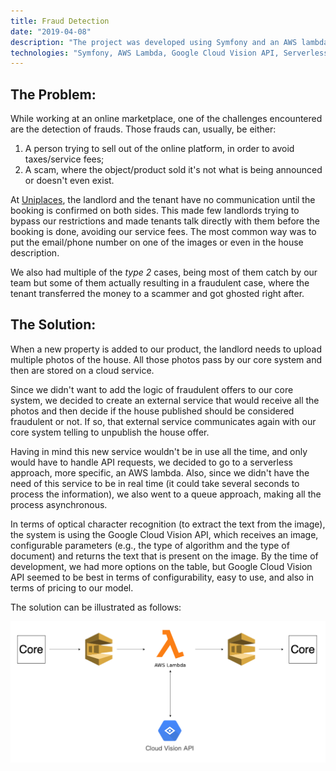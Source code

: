 ```yaml
---
title: Fraud Detection
date: "2019-04-08"
description: "The project was developed using Symfony and an AWS lambda, having the purpose of detecting phone numbers/emails in photos. To get the text present on the image, we were doing OCR (optical character recognition) using the google cloud vision API and doing some logic to filter the patterns on the text. In terms of deployment process the project is using the serverless framework."
technologies: "Symfony, AWS Lambda, Google Cloud Vision API, Serverless"
---
```


## The Problem:

While working at an online marketplace, one of the challenges encountered are the detection of frauds. Those frauds can, usually, be either:

1. A person trying to sell out of the online platform, in order to avoid taxes/service fees;
2. A scam, where the object/product sold it's not what is being announced or doesn't even exist.

At [Uniplaces](https://www.uniplaces.com/), the landlord and the tenant have no communication until the booking is confirmed on both sides. This made few landlords trying to bypass our restrictions and made tenants talk directly with them before the booking is done, avoiding our service fees. The most common way was to put the email/phone number on one of the images or even in the house description.

We also had multiple of the *type 2* cases, being most of them catch by our team but some of them actually resulting in a fraudulent case, where the tenant transferred the money to a scammer and got ghosted right after. 

## The Solution:

When a new property is added to our product, the landlord needs to upload multiple photos of the house. All those photos pass by our core system and then are stored on a cloud service.

Since we didn't want to add the logic of fraudulent offers to our core system, we decided to create an external service that would receive all the photos and then decide if the house published should be considered fraudulent or not. If so, that external service communicates again with our core system telling to unpublish the house offer.

Having in mind this new service wouldn't be in use all the time, and only would have to handle API requests, we decided to go to a serverless approach, more specific, an AWS lambda. Also, since we didn't have the need of this service to be in real time (it could take several seconds to process the information), we also went to a queue approach, making all the process asynchronous.

In terms of optical character recognition (to extract the text from the image), the system is using the Google Cloud Vision API, which receives an image, configurable parameters (e.g., the type of algorithm and the type of document) and returns the text that is present on the image. By the time of development, we had more options on the table, but Google Cloud Vision API seemed to be best in terms of configurability, easy to use, and also in terms of pricing to our model.

The solution can be illustrated as follows:


![Architecture](./architecture.png)
